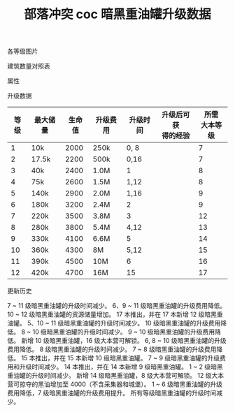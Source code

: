 ﻿---
title: "部落冲突 coc 暗黑重油罐升级数据"
navTitle: "暗黑重油罐"
shownTitle: "暗黑重油罐"
description: "暗黑重油蕴藏的巨大能量是圣水的三倍，无法存储在普通的圣水瓶中，所以我们得建造一个立方体的暗黑重油罐来存储它。"
module: upgrade-home
imgFolder: home_buildings/0406
wiki: https://clashofclans.fandom.com/wiki/Dark_Elixir_Storage
canonical: /upgrade/0406-Dark-Elixir-Storage
---

<UnitInfo :folder="$frontmatter.imgFolder" imgSrc="Dark_Elixir_Storage12.png" :imgAlt="$frontmatter.navTitle" :description="$frontmatter.description" :isSmallImg="true" />

<SmallTitle>各等级图片</SmallTitle>

<Panel>
    <UnitImgGroup :folder="$frontmatter.imgFolder">
        <UnitImg imgTitle="1 级" imgSrc="Dark_Elixir_Storage1.png" />
        <UnitImg imgTitle="2 级" imgSrc="Dark_Elixir_Storage2.png" />
        <UnitImg imgTitle="3 级" imgSrc="Dark_Elixir_Storage3.png" />
        <UnitImg imgTitle="4 级" imgSrc="Dark_Elixir_Storage4.png" />
        <UnitImg imgTitle="5 级" imgSrc="Dark_Elixir_Storage5.png" />
        <UnitImg imgTitle="6 级" imgSrc="Dark_Elixir_Storage6.png" />
        <UnitImg imgTitle="7 级" imgSrc="Dark_Elixir_Storage7.png" />
        <UnitImg imgTitle="8 级" imgSrc="Dark_Elixir_Storage8.png" />
        <UnitImg imgTitle="9 级" imgSrc="Dark_Elixir_Storage9.png" />
        <UnitImg imgTitle="10 级" imgSrc="Dark_Elixir_Storage10.png" />
        <UnitImg imgTitle="11 级" imgSrc="Dark_Elixir_Storage11.png" imgHd="Dark_Elixir_Storage11_hd.png" />
        <UnitImg imgTitle="12 级" imgSrc="Dark_Elixir_Storage12.png" />
    </UnitImgGroup>
</Panel>

<SmallTitle>建筑数量对照表</SmallTitle>

<BuildingNum>
    <BuildingNumRow title="大本等级" num="1 - 6, 7 - 17" />
    <BuildingNumRow title="建筑数量" num="     0,     1" />
</BuildingNum>

<SmallTitle>属性</SmallTitle>

<UnitProperties>
    <UnitProperty pKey="占地面积" pValue="3×3" />
    <UnitProperty pKey="判定面积" pValue="2×2" :isJudgeSquare="true" />
    <UnitProperty pKey="掠夺比例" pValue="点击查看" />
</UnitProperties>

<SmallTitle>升级数据</SmallTitle>

<script setup>
const tableExtraInfo = [
    {
        "column": 1,
        "type": "number",
        "icon": "Dark_Elixir",
        "noGoldPass": true
    },
    {
        "column": 3,
        "type": "cost",
        "gpClass": "building",
        "icon": "Elixir"
    },
    {
        "column": 4,
        "type": "time",
        "gpClass": "building"
    },
    {
        "column": 5,
        "type": "exp",
        "icon": "Exp"
    }
];
</script>

<UnitTable :tableExtraInfo="tableExtraInfo">

| 等级 | 最大储量 | 生命值 | 升级费用 | 升级时间 | 升级后可获<br>得的经验 | 所需<br>大本等级 |
| ---- |  ----   |  ---- |    ---   |   ---   |         ---          |       ---       |
|   1  |   10k   |  2000 |    250k  |   0, 8  |                      |         7       |
|   2  | 17.5k   |  2200 |    500k  |   0,16  |                      |         7       |
|   3  |   40k   |  2400 |    1.0M  |   1     |                      |         8       |
|   4  |   75k   |  2600 |    1.5M  |   1,12  |                      |         8       |
|   5  |  140k   |  2900 |    2.0M  |   1,16  |                      |         9       |
|   6  |  180k   |  3200 |    2.4M  |   2     |                      |         9       |
|   7  |  220k   |  3500 |    3.8M  |   3     |                      |        12       |
|   8  |  280k   |  3800 |    5.4M  |   4,12  |                      |        13       |
|   9  |  330k   |  4100 |    6.6M  |   5     |                      |        14       |
|  10  |  360k   |  4300 |      8M  |   5,12  |                      |        15       |
|  11  |  390k   |  4500 |     10M  |   6     |                      |        16       |
|  12  |  420k   |  4700 |     16M  |  15     |                      |        17       |
</UnitTable>

<SmallTitle>更新历史</SmallTitle>

<Timeline>
    <TimelineItem date="2025/03/24">
        <TimelineRow>7 ~ 11 级暗黑重油罐的升级时间减少。</TimelineRow>
        <TimelineRow>6、9 ~ 11 级暗黑重油罐的升级费用降低。</TimelineRow>
    </TimelineItem>
    <TimelineItem date="2025/02/10">
        <TimelineRow>10 ~ 12 级暗黑重油罐的资源储量增加。</TimelineRow>
    </TimelineItem>
    <TimelineItem date="2024/11/25">
        <TimelineRow>17 本推出，并在 17 本新增 12 级暗黑重油罐。</TimelineRow>
        <TimelineRow>5、10 ~ 11 级暗黑重油罐的升级时间减少。</TimelineRow>
        <TimelineRow>10 级暗黑重油罐的升级费用降低。</TimelineRow>
    </TimelineItem>
    <TimelineItem date="2024/06/18">
        <TimelineRow>8 ~ 10 级暗黑重油罐的升级时间减少。</TimelineRow>
        <TimelineRow>9 ~ 10 级暗黑重油罐的升级费用降低。</TimelineRow>
    </TimelineItem>
    <TimelineItem date="2023/12/12">
        <TimelineRow>新增 10 级暗黑重油罐，16 级大本营可解锁。</TimelineRow>
        <TimelineRow>6, 8 ~ 10 级暗黑重油罐的升级费用降低。</TimelineRow>
    </TimelineItem>
    <TimelineItem date="2023/06/12">
        <TimelineRow>8 级暗黑重油罐的升级时间减少。</TimelineRow>
        <TimelineRow>7 ~ 8 级暗黑重油罐的升级费用降低。</TimelineRow>
    </TimelineItem>
    <TimelineItem date="2022/10/10">
        <TimelineRow>15 本推出，并在 15 本新增 10 级暗黑重油罐。</TimelineRow>
        <TimelineRow>7 ~ 9 级暗黑重油罐的升级费用和升级时间减少。</TimelineRow>
    </TimelineItem>
    <TimelineItem date="2021/04/12">
        <TimelineRow>14 本推出，并在 14 本新增 9 级暗黑重油罐。</TimelineRow>
        <TimelineRow>1 ~ 2 级暗黑重油罐的升级时间减少。</TimelineRow>
    </TimelineItem>
    <TimelineItem date="2019/12/09">
        <TimelineRow>新增 14 级暗黑重油罐，8 级大本营可解锁。</TimelineRow>
        <TimelineRow>12 级大本营可掠夺的黑油增加至 4000（不含采集器和城堡）。</TimelineRow>
    </TimelineItem>
        <TimelineItem date="2019/04/02">
        <TimelineRow>1 ~ 6 级暗黑重油罐的升级费用降低，7 级暗黑重油罐的升级费用提升。</TimelineRow>
        <TimelineRow>所有等级暗黑重油罐的升级时间减少。</TimelineRow>
    </TimelineItem>
    <TimelineItem :historyBottom="true" />
</Timeline>